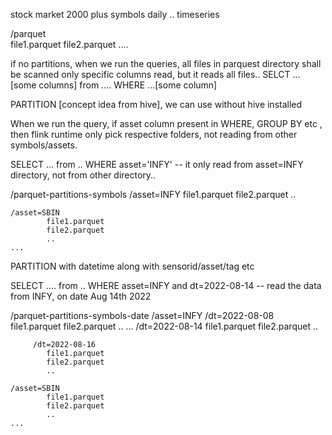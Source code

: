 stock market
2000 plus symbols
daily .. timeseries

/parquet   
file1.parquet
file2.parquet
....

if no partitions, when we run the queries, all files in parquest directory shall be scanned
only specific columns read, but it reads all files..
SELCT ...[some columns] from .... WHERE ...[some column]

PARTITION [concept idea from hive], we can use without hive installed

When we run the query, if asset column present in WHERE, GROUP BY etc , then
flink runtime only pick respective folders, not reading from other symbols/assets.

SELECT ... from .. WHERE  asset='INFY' -- it only read from asset=INFY directory, not from other directory..


/parquet-partitions-symbols
/asset=INFY
file1.parquet
file2.parquet
..

    /asset=SBIN
            file1.parquet
            file2.parquet
            ..
    ...

PARTITION with datetime along with sensorid/asset/tag etc

SELECT .... from .. WHERE asset=INFY and dt=2022-08-14 -- read the data from INFY, on date Aug 14th 2022

/parquet-partitions-symbols-date
/asset=INFY
/dt=2022-08-08
file1.parquet
file2.parquet
..
...
/dt=2022-08-14
file1.parquet
file2.parquet
..

         /dt=2022-08-16
            file1.parquet
            file2.parquet
            ..

    /asset=SBIN
            file1.parquet
            file2.parquet
            ..
    ...

